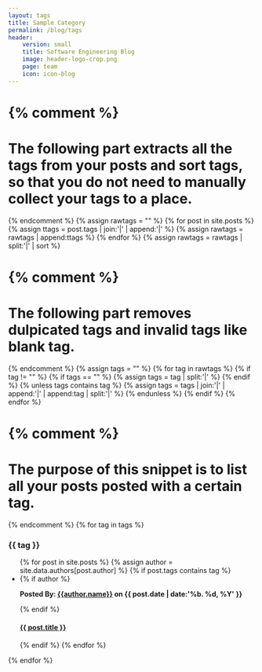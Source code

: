 ```yaml
---
layout: tags
title: Sample Category
permalink: /blog/tags
header: 
    version: small
    title: Software Engineering Blog
    image: header-logo-crop.png
    page: team
    icon: icon-blog
---
```



{% comment %}
=======================
The following part extracts all the tags from your posts and sort tags, so that you do not need to manually collect your tags to a place.
=======================
{% endcomment %}
{% assign rawtags = "" %}
{% for post in site.posts %}
  {% assign ttags = post.tags | join:'|' | append:'|' %}
  {% assign rawtags = rawtags | append:ttags %}
{% endfor %}
{% assign rawtags = rawtags | split:'|' | sort %}

{% comment %}
=======================
The following part removes dulpicated tags and invalid tags like blank tag.
=======================
{% endcomment %}
{% assign tags = "" %}
{% for tag in rawtags %}
  {% if tag != "" %}
    {% if tags == "" %}
      {% assign tags = tag | split:'|' %}
    {% endif %}
    {% unless tags contains tag %}
      {% assign tags = tags | join:'|' | append:'|' | append:tag | split:'|' %}
    {% endunless %}
  {% endif %}
{% endfor %}


{% comment %}
=======================
The purpose of this snippet is to list all your posts posted with a certain tag.
=======================
{% endcomment %}
{% for tag in tags %}
### {{ tag }}
  <div class="results">
    <ul class="no-bullet tags-list">
      {% for post in site.posts %}
        {% assign author = site.data.authors[post.author] %}
        {% if post.tags contains tag %}
        <li class="blog_teaser">
          {% if author %}
          <p class="post-author">
            <strong>Posted By: <a href="{{ site.baseurl }}/blog/category/{{ post.author }}">{{author.name}}</a> on {{ post.date | date:'%b. %d, %Y' }}</strong>
          </p>
          {% endif %}
          <h4 class="post-title">
            <a href="{{ post.url }}">{{ post.title }}</a>
          </h4>
        </li>
        {% endif %}
      {% endfor %}
    </ul>
  </div>
{% endfor %}